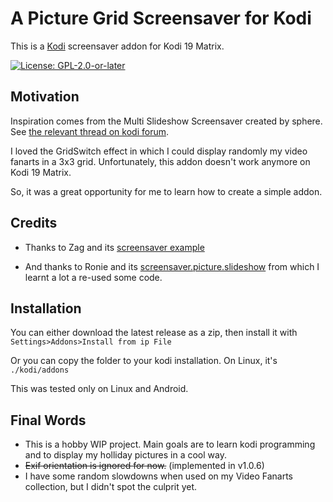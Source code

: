 # A Picture Grid Screensaver for Kodi
This is a [Kodi](http://kodi.tv) screensaver addon for Kodi 19 Matrix.

[![License: GPL-2.0-or-later](https://img.shields.io/badge/License-GPL%20v2+-blue.svg)](LICENSE.md)

## Motivation
Inspiration comes from the Multi Slideshow Screensaver created by sphere. See [the relevant thread on kodi forum](https://forum.kodi.tv/showthread.php?tid=173734).

 I loved the GridSwitch effect in which I could display randomly my video fanarts in a 3x3 grid. Unfortunately, this addon doesn't work anymore on Kodi 19 Matrix.
 
 So, it was a great opportunity for me to learn how to create a simple addon.
 
## Credits
* Thanks to Zag and its [screensaver example](https://github.com/zag2me/script.screensaver.example)

* And thanks to Ronie and its [screensaver.picture.slideshow](https://gitlab.com/ronie/screensaver.picture.slideshow) from which I learnt a lot a re-used some code.

## Installation
You can either download the latest release as a zip, then install it with `Settings>Addons>Install from ip File`

Or you can copy the folder to your kodi installation. On Linux, it's `./kodi/addons`

This was tested only on Linux and Android.

## Final Words
* This is a hobby WIP project. Main goals are to learn kodi programming and to display my holliday pictures in a cool way. 
* ~~Exif orientation is ignored for now.~~ (implemented in v1.0.6)
* I have some random slowdowns when used on my Video Fanarts collection, but I didn't spot the culprit yet.
